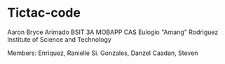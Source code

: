 # Tictac-code
Aaron Bryce Arimado BSIT 3A MOBAPP CAS Eulogio "Amang" Rodriguez Institute of Science and Technology  

Members: 
Enriquez, Ranielle Si.
Gonzales, Danzel 
Caadan, Steven

